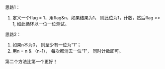 思路1：
1. 定义一个flag = 1，用flag&n，如果结果为1，
    则此位为1，计数，然后flag << 1, 如此循环以一位一位测试。

思路2：
1. 如果n不为0， 则至少有一位为“1”；
2. 用n = n & （n-1）， 每次都消去一位“1”， 同时计数即可。

第二个方法比第一个更好！
